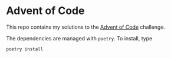 # Advent of Code

This repo contains my solutions to the [Advent of Code](https://adventofcode.com) challenge.

The dependencies are managed with `poetry`.
To install, type

```poetry install```
